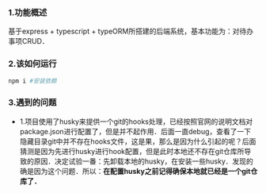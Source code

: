 ### 1.功能概述

基于express + typescript + typeORM所搭建的后端系统，基本功能为：对待办事项CRUD．

### 2.该如何运行

```bash
npm i #安装依赖
```
### 3.遇到的问题

+ 1.项目使用了husky来提供一个git的hooks处理，已经按照官网的说明文档对package.json进行配置了，但是并不起作用．后面一直debug，查看了一下隐藏目录git中并不存在hooks文件，这是果，那么是因为什么引起的呢？后面猜测是因为先进行husky进行hook配置，但是此时本地还不存在git仓库所导致的原因．决定试验一番：先卸载本地的husky，在安装一些husky．发现的确是因为这个问题．所以：**在配置husky之前记得确保本地就已经是一个git仓库了．**